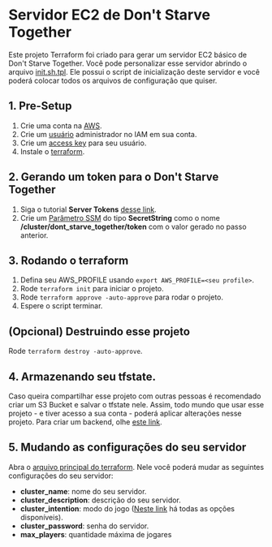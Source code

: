 # Servidor EC2 de Don't Starve Together
Este projeto Terraform foi criado para gerar um servidor EC2 básico de Don't Starve Together.
Você pode personalizar esse servidor abrindo o arquivo [init.sh.tpl](./_resources/init.sh.tpl). Ele possui o script de inicialização deste servidor e você poderá colocar todos os arquivos de configuração que quiser.

## 1. Pre-Setup
1. Crie uma conta na [AWS](https://aws.amazon.com/pt/account/).
2. Crie um [usuário](https://docs.aws.amazon.com/IAM/latest/UserGuide/id_users_create.html) administrador no IAM em sua conta.
3. Crie um [access key](https://docs.aws.amazon.com/powershell/latest/userguide/pstools-appendix-sign-up.html) para seu usuário.
4. Instale o [terraform](https://www.terraform.io/).

## 2. Gerando um token para o Don't Starve Together
1. Siga o tutorial **Server Tokens** [desse link](https://dontstarve.fandom.com/wiki/Guides/Don’t_Starve_Together_Dedicated_Servers).
2. Crie um [Parâmetro SSM](https://console.aws.amazon.com/systems-manager/parameters?region=us-east-1) do tipo **SecretString** como o nome **/cluster/dont_starve_together/token** com o valor gerado no passo anterior.

## 3. Rodando o terraform
1. Defina seu AWS_PROFILE usando `export AWS_PROFILE=<seu profile>`.
2. Rode `terraform init` para iniciar o projeto.
3. Rode `terraform approve -auto-approve` para rodar o projeto.
4. Espere o script terminar.

## (Opcional) Destruindo esse projeto
Rode `terraform destroy -auto-approve`.

## 4. Armazenando seu tfstate.
Caso queira compartilhar esse projeto com outras pessoas é recomendado criar um S3 Bucket e salvar o tfstate nele. Assim, todo mundo que usar esse projeto - e tiver acesso a sua conta - poderá aplicar alterações nesse projeto. Para criar um backend, olhe [este link](https://www.terraform.io/language/settings/backends/s3).

## 5. Mudando as configurações do seu servidor
Abra o [arquivo principal do terraform](./main.tf). Nele você poderá mudar as seguintes configurações do seu servidor:

- **cluster_name**: nome do seu servidor.
- **cluster_description**: descrição do seu servidor.
- **cluster_intention**: modo do jogo ([Neste link](https://tokphobia.com/setting-up-a-dedicated-dont-starve-together-server-in-aws.html) há todas as opções disponíveis).
- **cluster_password**: senha do servidor.
- **max_players**: quantidade máxima de jogares